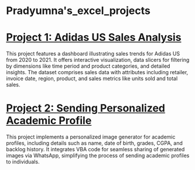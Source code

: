 # Pradyumna's_excel_projects

# [Project 1: Adidas US Sales Analysis](https://github.com/pradyumna-burly/adidas_US_sales_analysis)

This project features a dashboard illustrating sales trends for Adidas US from 2020 to 2021. It offers interactive visualization, data slicers for filtering by dimensions like time period and product categories, and detailed insights. The dataset comprises sales data with attributes including retailer, invoice date, region, product, and sales metrics like units sold and total sales.

# [Project 2: Sending Personalized Academic Profile](https://github.com/pradyumna-burly/sending_personalized_academic_profile)

This project implements a personalized image generator for academic profiles, including details such as name, date of birth, grades, CGPA, and backlog history. It integrates VBA code for seamless sharing of generated images via WhatsApp, simplifying the process of sending academic profiles to individuals.

